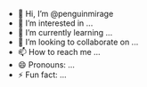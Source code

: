 - 👋 Hi, I’m @penguinmirage
- 👀 I’m interested in ...
- 🌱 I’m currently learning ...
- 💞️ I’m looking to collaborate on ...
- 📫 How to reach me ...
- 😄 Pronouns: ...
- ⚡ Fun fact: ...

<!---
penguinmirage/penguinmirage is a ✨ special ✨ repository because its `README.md` (this file) appears on your GitHub profile.
You can click the Preview link to take a look at your changes.
--->
